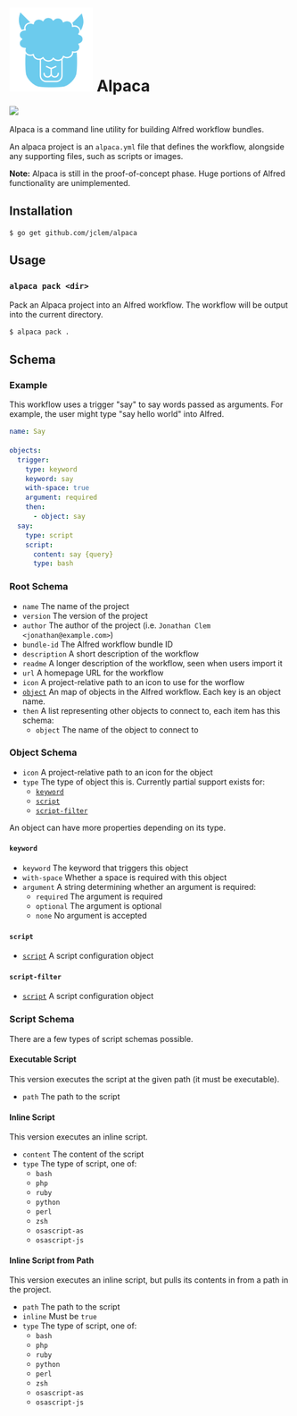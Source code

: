 # <img src="alpaca.svg" width="150" /> Alpaca

![](https://github.com/jclem/alpaca/workflows/.github/workflows/ci.yml/badge.svg)

Alpaca is a command line utility for building Alfred workflow bundles.

An alpaca project is an `alpaca.yml` file that defines the workflow, alongside any supporting files, such as scripts or images.

**Note:** Alpaca is still in the proof-of-concept phase. Huge portions of Alfred functionality are unimplemented.

## Installation

```shell
$ go get github.com/jclem/alpaca
```

## Usage

### `alpaca pack <dir>`

Pack an Alpaca project into an Alfred workflow. The workflow will be output into the current directory.

```shell
$ alpaca pack .
```

## Schema

### Example

This workflow uses a trigger "say" to say words passed as arguments. For example, the user might type "say hello world" into Alfred.

```yaml
name: Say

objects:
  trigger:
    type: keyword
    keyword: say
    with-space: true
    argument: required
    then:
      - object: say
  say:
    type: script
    script:
      content: say {query}
      type: bash
```

### Root Schema

- `name` The name of the project
- `version` The version of the project
- `author` The author of the project (i.e. `Jonathan Clem <jonathan@example.com>`)
- `bundle-id` The Alfred workflow bundle ID
- `description` A short description of the workflow
- `readme` A longer description of the workflow, seen when users import it
- `url` A homepage URL for the workflow
- `icon` A project-relative path to an icon to use for the worflow
- [`object`](#object-schema) An map of objects in the Alfred workflow. Each key is an object name.
- `then` A list representing other objects to connect to, each item has this schema:
  - `object` The name of the object to connect to

### Object Schema

- `icon` A project-relative path to an icon for the object
- `type` The type of object this is. Currently partial support exists for:
  - [`keyword`](#keyword)
  - [`script`](#script)
  - [`script-filter`](#script-filter)

An object can have more properties depending on its type.

#### `keyword`

- `keyword` The keyword that triggers this object
- `with-space` Whether a space is required with this object
- `argument` A string determining whether an argument is required:
  - `required` The argument is required
  - `optional` The argument is optional
  - `none` No argument is accepted

#### `script`

- [`script`](#script-schema) A script configuration object

#### `script-filter`

- [`script`](#script-schema) A script configuration object

### Script Schema

There are a few types of script schemas possible.

#### Executable Script

This version executes the script at the given path (it must be executable).

- `path` The path to the script

#### Inline Script

This version executes an inline script.

- `content` The content of the script
- `type` The type of script, one of:
  - `bash`
  - `php`
  - `ruby`
  - `python`
  - `perl`
  - `zsh`
  - `osascript-as`
  - `osascript-js`

#### Inline Script from Path

This version executes an inline script, but pulls its contents in from a path in the project.

- `path` The path to the script
- `inline` Must be `true`
- `type` The type of script, one of:
  - `bash`
  - `php`
  - `ruby`
  - `python`
  - `perl`
  - `zsh`
  - `osascript-as`
  - `osascript-js`
